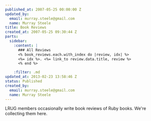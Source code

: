 ```yaml
--- 
published_at: 2007-05-25 00:00:00 Z
updated_by: 
  email: murray.steele@gmail.com
  name: Murray Steele
title: Book Reviews
created_at: 2007-05-25 09:30:44 Z
parts: 
  sidebar: 
    :content: |
      ### All Reviews
      <% book_reviews.each.with_index do |review, idx| %>
      <%= idx %>. <%= link_to review.data.title, review %>
      <% end %>

    :filter: .md
updated_at: 2013-02-23 13:58:46 Z
status: Published
created_by: 
  email: murray.steele@gmail.com
  name: Murray Steele
---
```


LRUG members occasionally write book reviews of Ruby books.  We're collecting them here.
